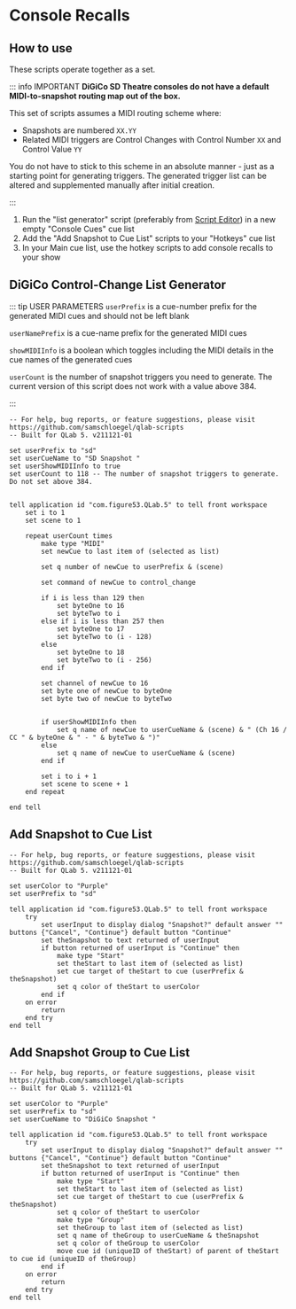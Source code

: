 # Console Recalls

## How to use

These scripts operate together as a set.

::: info IMPORTANT
**DiGiCo SD Theatre consoles do not have a default MIDI-to-snapshot routing map out of the box.**

This set of scripts assumes a MIDI routing scheme where:

- Snapshots are numbered `XX.YY`
- Related MIDI triggers are Control Changes with Control Number `XX` and Control Value `YY`

You do not have to stick to this scheme in an absolute manner - just as a starting point for generating triggers. The generated trigger list can be altered and supplemented manually after initial creation.

:::

1. Run the "list generator" script (preferably from [Script Editor](/guide/#using-macos-script-editor)) in a new empty "Console Cues" cue list
1. Add the "Add Snapshot to Cue List" scripts to your "Hotkeys" cue list
1. In your Main cue list, use the hotkey scripts to add console recalls to your show

## DiGiCo Control-Change List Generator

::: tip USER PARAMETERS
`userPrefix` is a cue-number prefix for the generated MIDI cues and should not be left blank

`userNamePrefix` is a cue-name prefix for the generated MIDI cues

`showMIDIInfo` is a boolean which toggles including the MIDI details in the cue names of the generated cues

`userCount` is the number of snapshot triggers you need to generate. The current version of this script does not work with a value above 384.

:::

```applescript{4-7}
-- For help, bug reports, or feature suggestions, please visit https://github.com/samschloegel/qlab-scripts
-- Built for QLab 5. v211121-01

set userPrefix to "sd"
set userCueName to "SD Snapshot "
set userShowMIDIInfo to true
set userCount to 118 -- The number of snapshot triggers to generate. Do not set above 384.


tell application id "com.figure53.QLab.5" to tell front workspace
	set i to 1
	set scene to 1

	repeat userCount times
		make type "MIDI"
		set newCue to last item of (selected as list)

		set q number of newCue to userPrefix & (scene)

		set command of newCue to control_change

		if i is less than 129 then
			set byteOne to 16
			set byteTwo to i
		else if i is less than 257 then
			set byteOne to 17
			set byteTwo to (i - 128)
		else
			set byteOne to 18
			set byteTwo to (i - 256)
		end if

		set channel of newCue to 16
		set byte one of newCue to byteOne
		set byte two of newCue to byteTwo


		if userShowMIDIInfo then
			set q name of newCue to userCueName & (scene) & " (Ch 16 / CC " & byteOne & " - " & byteTwo & ")"
		else
			set q name of newCue to userCueName & (scene)
		end if

		set i to i + 1
		set scene to scene + 1
	end repeat

end tell
```

## Add Snapshot to Cue List

```applescript
-- For help, bug reports, or feature suggestions, please visit https://github.com/samschloegel/qlab-scripts
-- Built for QLab 5. v211121-01

set userColor to "Purple"
set userPrefix to "sd"

tell application id "com.figure53.QLab.5" to tell front workspace
	try
		set userInput to display dialog "Snapshot?" default answer "" buttons {"Cancel", "Continue"} default button "Continue"
		set theSnapshot to text returned of userInput
		if button returned of userInput is "Continue" then
			make type "Start"
			set theStart to last item of (selected as list)
			set cue target of theStart to cue (userPrefix & theSnapshot)
			set q color of theStart to userColor
		end if
	on error
		return
	end try
end tell
```

## Add Snapshot Group to Cue List

```applescript
-- For help, bug reports, or feature suggestions, please visit https://github.com/samschloegel/qlab-scripts
-- Built for QLab 5. v211121-01

set userColor to "Purple"
set userPrefix to "sd"
set userCueName to "DiGiCo Snapshot "

tell application id "com.figure53.QLab.5" to tell front workspace
	try
		set userInput to display dialog "Snapshot?" default answer "" buttons {"Cancel", "Continue"} default button "Continue"
		set theSnapshot to text returned of userInput
		if button returned of userInput is "Continue" then
			make type "Start"
			set theStart to last item of (selected as list)
			set cue target of theStart to cue (userPrefix & theSnapshot)
			set q color of theStart to userColor
			make type "Group"
			set theGroup to last item of (selected as list)
			set q name of theGroup to userCueName & theSnapshot
			set q color of theGroup to userColor
			move cue id (uniqueID of theStart) of parent of theStart to cue id (uniqueID of theGroup)
		end if
	on error
		return
	end try
end tell
```
